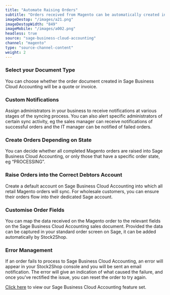 ```yaml
---
title: "Automate Raising Orders"
subtitle: "Orders received from Magento can be automatically created in Sage Business Cloud Accounting."
imageDestop: "/images/a21.png"
imageDestopWidth: "849"
imageMobile: "/images/a002.png"
headless: true
source: "sage-business-cloud-accounting"
channel: "magento"
type: "source-channel-content"
weight: 2
---
```


### Select your Document Type
You can choose whether the order document created in Sage Business Cloud Accounting will be a quote or invoice.

### Custom Notifications
Assign administrators in your business to receive notifications at various stages of the syncing process. You can also alert specific administrators of certain sync activity, eg the sales manager can receive notifications of successful orders and the IT manager can be notified of failed orders.

### Create Orders Depending on State
You can decide whether all completed Magento orders are raised into Sage Business Cloud Accounting, or only those that have a specific order state, eg “PROCESSING”.

### Raise Orders into the Correct Debtors Account
Create a default account on Sage Business Cloud Accounting into which all retail Magento orders will sync. For wholesale customers, you can ensure their orders flow into their dedicated Sage account.

### Customise Order Fields
You can map the data received on the Magento order to the relevant fields on the Sage Business Cloud Accounting sales document. Provided the data can be captured in your standard order screen on Sage, it can be added automatically by Stock2Shop.

### Error Management
If an order fails to process to Sage Business Cloud Accounting, an error will appear in your Stock2Shop console and you will be sent an email notification. The error will give an indication of what caused the failure, and once you’ve rectified the issue, you can reset the order to try again.

[Click here](/help/features/sage-business-cloud-accounting/ "Sage Business Cloud Accounting Features") to view our Sage Business Cloud Accounting feature set.